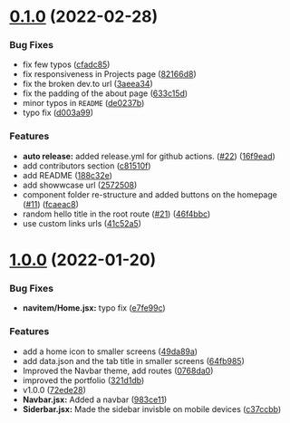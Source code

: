 # [0.1.0](https://github.com/Kira272921/vscode-themed-portfolio/compare/v1.0.0...v0.1.0) (2022-02-28)


### Bug Fixes

* fix few typos ([cfadc85](https://github.com/Kira272921/vscode-themed-portfolio/commit/cfadc8543c24eaf95a5570d24c39a1442137d811))
* fix responsiveness in Projects page ([82166d8](https://github.com/Kira272921/vscode-themed-portfolio/commit/82166d80316ffa73862e087d010449fa97c00682))
* fix the broken dev.to url ([3aeea34](https://github.com/Kira272921/vscode-themed-portfolio/commit/3aeea347660f8c1e0cbb4b248faa1730b450df0a))
* fix the padding of the about page ([633c15d](https://github.com/Kira272921/vscode-themed-portfolio/commit/633c15dc4172eb352834eeecd1bf36258a8f5fbd))
* minor typos in `README` ([de0237b](https://github.com/Kira272921/vscode-themed-portfolio/commit/de0237b08ecf3d3b2b08913f1901583ed72f8843))
* typo fix ([d003a99](https://github.com/Kira272921/vscode-themed-portfolio/commit/d003a992195c4104e273261e509a917a391e1649))


### Features

* **auto release:** added release.yml for github actions. ([#22](https://github.com/Kira272921/vscode-themed-portfolio/issues/22)) ([16f9ead](https://github.com/Kira272921/vscode-themed-portfolio/commit/16f9ead62686f14969eb39b764aa12d70af5e418))
* add contributors section ([c81510f](https://github.com/Kira272921/vscode-themed-portfolio/commit/c81510fbfc606931b81efcd923cbb65a01e8c5a7))
* add README ([188c32e](https://github.com/Kira272921/vscode-themed-portfolio/commit/188c32e2a8efaed4531137302172eb9b3e68b776))
* add showwcase url ([2572508](https://github.com/Kira272921/vscode-themed-portfolio/commit/2572508d8ab1e95fcde657d6e65054783603c643))
* component folder re-structure and added buttons on the homepage ([#11](https://github.com/Kira272921/vscode-themed-portfolio/issues/11)) ([fcaeac8](https://github.com/Kira272921/vscode-themed-portfolio/commit/fcaeac8b45b9dda4b52a2d6d6b51c643239e4584))
* random hello title in the root route ([#21](https://github.com/Kira272921/vscode-themed-portfolio/issues/21)) ([46f4bbc](https://github.com/Kira272921/vscode-themed-portfolio/commit/46f4bbc8533c2c39f21a3a567f8014ab1de3bd56))
* use custom links urls ([41c52a5](https://github.com/Kira272921/vscode-themed-portfolio/commit/41c52a53776161192bea18c3454e7ca2ca8c3ee5))



# [1.0.0](https://github.com/Kira272921/vscode-themed-portfolio/compare/c37ccbbada9899edfec26bb0d8e9830a156b2d2d...v1.0.0) (2022-01-20)


### Bug Fixes

* **navitem/Home.jsx:** typo fix ([e7fe99c](https://github.com/Kira272921/vscode-themed-portfolio/commit/e7fe99c34facf8e724f6e4fa0efa4683d9f0217e))


### Features

* add a home icon to smaller screens ([49da89a](https://github.com/Kira272921/vscode-themed-portfolio/commit/49da89ac2eb0e401170f8f4446980dbaa1bae75e))
* add data.json and the tab title in smaller screens ([64fb985](https://github.com/Kira272921/vscode-themed-portfolio/commit/64fb985e7b9b61cad54f58018e9ab123d1c3d531))
* Improved the Navbar theme, add routes ([0768da0](https://github.com/Kira272921/vscode-themed-portfolio/commit/0768da051ce10c8576f16152fe4415504426bc73))
* improved the portfolio ([321d1db](https://github.com/Kira272921/vscode-themed-portfolio/commit/321d1dbedb88164a3aeb16ca48fcf8b0f8472269))
* v1.0.0 ([72ede28](https://github.com/Kira272921/vscode-themed-portfolio/commit/72ede28a455575142740cff757203df36f3eb531))
* **Navbar.jsx:** Added a navbar ([983ce11](https://github.com/Kira272921/vscode-themed-portfolio/commit/983ce11d5710b2f091cb1d2b80d93f13c19504db))
* **Siderbar.jsx:** Made the sidebar invisble on mobile devices ([c37ccbb](https://github.com/Kira272921/vscode-themed-portfolio/commit/c37ccbbada9899edfec26bb0d8e9830a156b2d2d))



